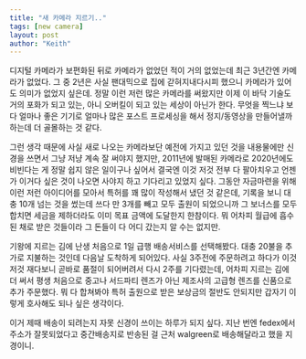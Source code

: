 ```yaml
---
title: "새 카메라 지르기.."
tags: [new camera]
layout: post
author: "Keith"
---
```


디지털 카메라가 보편화된 뒤로 카메라가 없었던 적이 거의 없었는데 최근 3년간엔 카메라가 없었다. 그 중 2년은 사실 팬대믹으로 집에 갇혀지내다시피 했으니 카메라가 있어도 의미가 없었지 싶은데. 정말 이런 저런 많은 카메라를 써왔지만 이제 이 바닥 기술도 거의 포화가 되고 있는, 아니 오버킬이 되고 있는 세상이 아닌가 한다. 무엇을 찍느냐 보다 얼마나 좋은 기기로 얼마나 많은 포스트 프로세싱을 해서 정지/동영상을 만들어낼까 하는데 더 골몰하는 것 같다. 

그런 생각 때문에 사실 새로 나오는 카메라보단 예전에 가지고 있던 것을 내용물에만 신경을 쓰면서 그냥 저냥 계속 잘 써야지 했지만, 2011년에 발매된 카메라로 2020년에도 비빈다는 게 정말 쉽지 않은 일이구나 싶어서 결국엔 이것 저것 전부 다 팔아치우고 언젠가 이거다 싶은 것이 나오면 사야지 하고 기다리고 있었지 싶다. 그동안 자금마련을 위해 이런 저런 아이디어를 모아서 특허를 꽤 많이 작성해서 냈던 것 같은데, 기록을 보니 대충 10개 넘는 것을 썼는데 쓰다 만 3개를 빼고 모두 출원이 되었으니까 그 보너스를 모두 합치면 세금을 제하더라도 이미 목표 금액에 도달한지 한참이다. 뭐 어차피 월급에 흡수된 채로 받은 것들이라 그 돈들이 다 어디 갔는지 알 수는 없지만.

기왕에 지르는 김에 난생 처음으로 1일 급행 배송서비스를 선택해봤다. 대충 20불을 추가로 지불하는 것인데 다음날 도착하게 되어있다. 사실 3주전에 주문하려고 하다가 이것 저것 재다보니 곧바로 품절이 되어버려서 다시 2주를 기다렸는데, 어차피 지르는 김에 더 써서 평생 처음으로 중고나 서드파티 렌즈가 아닌 제조사의 고급형 렌즈를 신품으로 추가 주문했다. 뭐 다 합쳐봐야 특허 출원으로 받은 보상금의 절반도 안되지만 갑자기 이렇게 호사해도 되나 싶은 생각이다.

이거 제때 배송이 되려는지 자못 신경이 쓰이는 하루가 되지 싶다. 지난 번엔 fedex에서 주소가 잘못되었다고 중간배송지로 반송된 걸 근처 walgreen로 배송해달라고 했을 지경이니. 